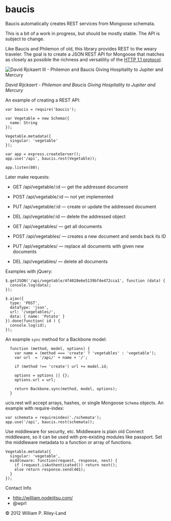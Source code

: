 baucis
=====================

Baucis automatically creates REST services from Mongoose schemata.

This is a bit of a work in progress, but should be mostly stable.  The API is subject to change.

Like Baucis and Philemon of old, this library provides REST to the weary traveler.  The goal is to create a JSON REST API for Mongoose that matches as closely as possible the richness and versatility of the [HTTP 1.1 protocol](http://www.w3.org/Protocols/rfc2616/rfc2616.html).  

![David Rjckaert III - Philemon and Baucis Giving Hospitality to Jupiter and Mercury](http://github.com/wprl/baucis/raw/master/david_rijckaert_iii-philemon_and_baucis.jpg "Hermes is like: 'Hey Baucis, don't kill that goose.  And thanks for the REST.'")

*David Rijckaert - Philemon and Baucis Giving Hospitality to Jupiter and Mercury*

An example of creating a REST API:

    var baucis = require('baucis');

    var Vegetable = new Schema({
      name: String
    });

    Vegetable.metadata({
      singular: 'vegetable'
    });

    var app = express.createServer();
    app.use('/api', baucis.rest(Vegetable));

    app.listen(80);

Later make requests:

 * GET /api/vegetable/:id &mdash; get the addressed document
 * POST /api/vegetable/:id &mdash; not yet implemented
 * PUT /api/vegetable/:id &mdash; create or update the addressed document
 * DEL /api/vegetable/:id &mdash; delete the addressed object

  

 * GET /api/vegetables/ &mdash; get all documents
 * POST /api/vegetables/ &mdash; creates a new document and sends back its ID
 * PUT /api/vegetables/ &mdash; replace all documents with given new documents
 * DEL /api/vegetables/ &mdash; delete all documents

Examples with jQuery:

    $.getJSON('/api/vegetable/4f4028e6e5139bf4e472cca1', function (data) {
      console.log(data);
    });

    $.ajax({
      type: 'POST',
      dataType: 'json',
      url: '/vegetables/',
      data: { name: 'Potato' }
    }).done(function( id ) {
      console.log(id);
    });
    
An example `sync` method for a Backbone model:

      function (method, model, options) {
        var name = (method === 'create' ? 'vegetables' : 'vegetable'); 
        var url  = '/api/' + name + '/';

        if (method !== 'create') url += model.id;

        options = options || {};
        options.url = url;

        return Backbone.sync(method, model, options);
      }

ucis.rest will accept arrays, hashes, or single Mongoose `Schema` objects.  An example with require-index:

    var schemata = requireindex('./schemata');
    app.use('/api', baucis.rest(schemata));

Use middleware for security, etc.  Middleware is plain old Connect middleware, so it can be used with pre-existing modules like passport.  Set the middleware metadata to a function or array of functions.

    Vegetable.metadata({
      singular: 'vegetable',
      middleware: function(request, response, next) {
        if (request.isAuthenticated()) return next();
        else return response.send(401);
      }
    });

Contact Info

 * http://william.nodejitsu.com/
 * @wprl

&copy; 2012 William P. Riley-Land
